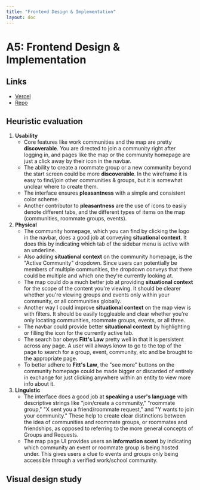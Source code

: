 ```yaml
---
title: "Frontend Design & Implementation"
layout: doc
---
```


# A5: Frontend Design & Implementation

## Links
- [Vercel](https://crash-frontend-seven.vercel.app/)
- [Repo](https://github.com/angelwhipple/crash-frontend)

## Heuristic evaluation
1. **Usability**
   - Core features like work communities and the map are pretty **discoverable**. You are directed to join a community right after logging in, and pages like the map or the community homepage are just a click away by their icon in the navbar.
   - The ability to create a roommate group or a new community beyond the start screen could be more **discoverable**. In the wireframe it is easy to find/join other communities & groups, but it is somewhat unclear where to create them.
   - The interface ensures **pleasantness** with a simple and consistent color scheme. 
   - Another contributor to **pleasantness** are the use of icons to easily denote different tabs, and the different types of items on the map (communities, roommate groups, events).
2. **Physical**
   - The community homepage, which you can find by clicking the logo in the navbar, does a good job at conveying **situational context**. It does this by indicating which tab of the sidebar menu is active with an underline. 
   - Also adding **situational context** on the community homepage, is the "Active Community" dropdown. Since users can potentially be members of multiple communities, the dropdown conveys that there could be multiple and which one they're currently looking at.
   - The map could do a much better job at providing **situational context** for the scope of the content you're viewing. It should be clearer whether you're viewing groups and events only within your community, or all communities globally.
   - Another way I could improve **situational context** on the map view is with filters. It should be easily toggleable and clear whether you're only locating communities, roommate groups, events, or all three.
   - The navbar could provide better **situational context** by highlighting or filling the icon for the currently active tab.
   - The search bar obeys **Fitt's Law** pretty well in that it is persistent across any page. A user will always know to go to the top of the page to search for a group, event, community, etc and be brought to the appropriate page.
   - To better adhere to **Fitt's Law**, the "see more" buttons on the community homepage could be made bigger or discarded of entirely in exchange for just clicking anywhere within an entity to view more info about it.
3. **Linguistic**
   - The interface does a good job at **speaking a user's language** with descriptive strings like "join/create a community," "roommate group," "X sent you a friend/roommate request," and "Y wants to join your community." These help to create clear distinctions between the idea of communities and roommate groups, or roommates and friendships, as opposed to referring to the more general concepts of Groups and Requests.
   - The map page UI provides users an **information scent** by indicating which community an event or roommate group is being hosted under. This gives users a clue to events and groups only being accessible through a verified work/school community.

## Visual design study
